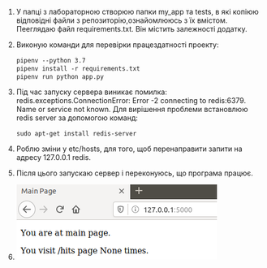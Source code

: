 1. У папці з лабораторною створюю папки my_app та tests, в які копіюю відповідні файли з репозиторію,ознайомлююсь з їх вмістом. Пееглядаю файл requirements.txt. Він містить залежності додатку.
2. Виконую команди для перевірки працездатності проекту:
   
       pipenv --python 3.7
       pipenv install -r requirements.txt
       pipenv run python app.py
3. Під час запуску сервера виникає помилка: redis.exceptions.ConnectionError: Error -2 connecting to redis:6379. Name or service not known. Для вирішення проблеми встановлюю redis server за допомогою команд:
   
       sudo apt-get install redis-server
4. Роблю зміни у etc/hosts, для того, щоб перенаправити запити на адресу 127.0.0.1 redis.
5. Після цього запускаю сервер і переконуюсь, що програма працює.
6. ![1](https://github.com/IK-31-zdebeliak/IK_31_zdebeljak/blob/master/Lab_5/1.png)
